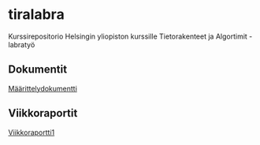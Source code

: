 # tiralabra

Kurssirepositorio Helsingin yliopiston kurssille Tietorakenteet ja Algortimit - labratyö

## Dokumentit

[Määrittelydokumentti](https://github.com/jkukko/tiralabra_HY/blob/main/dokumentaatio/Määrittelydokumentaatio.md)

## Viikkoraportit

[Viikkoraportti1](https://github.com/jkukko/tiralabra_HY/blob/main/dokumentaatio/viikkoraportti1.md)
